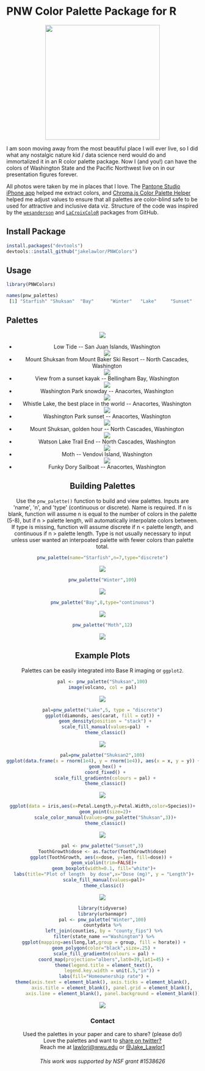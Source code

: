 # PNW Color Palette Package for R

<center><img src="https://github.com/jakelawlor/PNWColors/blob/master/ReadMeFigures/sunset.jpg" width="300" ></center>

I am soon moving away from the most beautiful place I will ever live, 
so I did what any nostalgic nature kid / data science nerd would do 
and immortalized it in an R color palette package. Now I (and you!) can have the colors of Washington State and the 
Pacific Northwest live on in our presentation figures forever. 

All photos were taken by me in places that I love. The [Pantone Studio iPhone app](https://apps.apple.com/us/app/pantone-studio/id329515634) 
helped me extract  colors, and 
[Chroma.js Color Palette Helper](https://gka.github.io/palettes/#/9|s|00429d,96ffea,ffffe0|ffffe0,ff005e,93003a|1|1)
helped me adjust values to ensure that all palettes are color-blind safe to be used for attractive and inclusive data viz. Structure of the code was inspired by the [`wesanderson`](https://github.com/karthik/wesanderson) and [`LaCroixColoR`](https://github.com/johannesbjork/LaCroixColoR) packages from GitHub. 


## Install Package
```r
install.packages("devtools") 
devtools::install_github("jakelawlor/PNWColors") 
```

## Usage


```r
library(PNWColors)

names(pnw_palettes)
 [1] "Starfish" "Shuksan"  "Bay"      "Winter"   "Lake"     "Sunset"   "Shuksan2" "Cascades" "Sailboat" "Moth"    
 ```

## Palettes

<center><img src="https://github.com/jakelawlor/PNWColors/blob/master/ReadMeFigures/WAcolors.Starfish.jpg">
<ul>
  <li>Low Tide -- San Juan Islands, Washington </li>
  
    
    
<center><img src="https://github.com/jakelawlor/PNWColors/blob/master/ReadMeFigures/WAcolors.Shuksan.jpg"></center>

<li>Mount Shuksan from Mount Baker Ski Resort -- North Cascades, Washington</li>




<center><img src="https://github.com/jakelawlor/PNWColors/blob/master/ReadMeFigures/WAcolors.Bay.jpg"></center>


<li>View from a sunset kayak -- Bellingham Bay, Washington</li>



<center><img src="https://github.com/jakelawlor/PNWColors/blob/master/ReadMeFigures/WAcolors.Winter.jpg"></center>

<li>Washington Park snowday -- Anacortes, Washington</li>



<center><img src="https://github.com/jakelawlor/PNWColors/blob/master/ReadMeFigures/WAcolors.Lake.jpg"></center>

<li>Whistle Lake, the best place in the world -- Anacortes, Washington</li>



<center><img src="https://github.com/jakelawlor/PNWColors/blob/master/ReadMeFigures/WAcolors.Sunset.jpg"></center>

<li>Washington Park sunset -- Anacortes, Washington </li>



<center><img src="https://github.com/jakelawlor/PNWColors/blob/master/ReadMeFigures/WAcolors.Shuksan2.jpg"></center>

<li>Mount Shuksan, golden hour -- North Cascades, Washington</li>


<center><img src="https://github.com/jakelawlor/PNWColors/blob/master/ReadMeFigures/WAcolors.Cascades.jpg"></center>

<li>Watson Lake Trail End -- North Cascades, Washington</li>

<center><img src="https://github.com/jakelawlor/PNWColors/blob/master/ReadMeFigures/WAcolors.Moth.jpg"></center>

<li>Moth -- Vendovi Island, Washington</li>

<center><img src="https://github.com/jakelawlor/PNWColors/blob/master/ReadMeFigures/WAcolors.Sailboat.jpg"></center>

<li>Funky Dory Sailboat -- Anacortes, Washington</li>
</ul>


## Building Palettes 

Use the `pnw_palette()` function to build and view palettes. Inputs are 'name', 'n', and 'type' (continuous or discrete). Name is required. If n is blank, function will assume n is equal to the number of colors in the palette (5-8), but if n > palette length, will automatically interpolate colors between. If type is missing, function will assume discrete if n < palette length, and continuous if n > palette length. Type is not usually necessary to input unless user wanted an interpoated palette with fewer colors than palette total. 

```r
pnw_palette(name="Starfish",n=7,type="discrete")
```

<center><img src="https://github.com/jakelawlor/PNWColors/blob/master/ReadMeFigures/Starfish.7.png"></center>


```r
pnw_palette("Winter",100)
```

<center><img src="https://github.com/jakelawlor/PNWColors/blob/master/ReadMeFigures/Winter.100.png"></center>

```r
pnw_palette("Bay",8,type="continuous")
```
<center><img src="https://github.com/jakelawlor/PNWColors/blob/master/ReadMeFigures/Bay.8.png"></center>


```r
pnw_palette("Moth",12)
```
<center><img src="https://github.com/jakelawlor/PNWColors/blob/master/ReadMeFigures/Moth.12.png"></center>


## Example Plots

Palettes can be easily integrated into Base R imaging or `ggplot2`. 

```r
pal <- pnw_palette("Shuksan",100)
image(volcano, col = pal)
```
<center><img src="https://github.com/jakelawlor/PNWColors/blob/master/ReadMeFigures/Volcano.Shuksan.png"></center>


```r
pal=pnw_palette("Lake",5, type = "discrete")
ggplot(diamonds, aes(carat, fill = cut)) +
  geom_density(position = "stack") +
  scale_fill_manual(values=pal)  +
  theme_classic()
```  
<center><img src="https://github.com/jakelawlor/PNWColors/blob/master/ReadMeFigures/Diamonds.Lake.png"></center>


```r
pal=pnw_palette("Shuksan2",100)
ggplot(data.frame(x = rnorm(1e4), y = rnorm(1e4)), aes(x = x, y = y)) +
  geom_hex() +
  coord_fixed() +
  scale_fill_gradientn(colours = pal) +
  theme_classic()
```
<center><img src="https://github.com/jakelawlor/PNWColors/blob/master/ReadMeFigures/Hex.Shuksan2.png"></center>



```r
ggplot(data = iris,aes(x=Petal.Length,y=Petal.Width,color=Species))+
  geom_point(size=2)+
  scale_color_manual(values=pnw_palette("Shuksan",3))+
  theme_classic()
```
<center><img src="https://github.com/jakelawlor/PNWColors/blob/master/ReadMeFigures/iris.shuksan.3.png"></center>


 ```r
pal <- pnw_palette("Sunset",3)
ToothGrowth$dose <- as.factor(ToothGrowth$dose)
ggplot(ToothGrowth, aes(x=dose, y=len, fill=dose)) + 
  geom_violin(trim=FALSE)+
  geom_boxplot(width=0.1, fill="white")+
  labs(title="Plot of length  by dose",x="Dose (mg)", y = "Length")+
  scale_fill_manual(values=pal)+
  theme_classic()
```
<center><img src="https://github.com/jakelawlor/PNWColors/blob/master/ReadMeFigures/Sunset.violins.png"></center>


 ```r
library(tidyverse)
library(urbanmapr)
pal <- pnw_palette("Winter",100)
countydata %>%
  left_join(counties, by = "county_fips") %>%
  filter(state_name =="Washington") %>%
  ggplot(mapping=aes(long,lat,group = group, fill = horate)) +
  geom_polygon(color="black",size=.25) +
  scale_fill_gradientn(colours = pal) +
  coord_map(projection="albers",lat0=39,lat1=45) +
  theme(legend.title = element_text(),
        legend.key.width = unit(.5,"in")) +
  labs(fill="Homeownership rate") +
  theme(axis.text = element_blank(), axis.ticks = element_blank(), 
        axis.title = element_blank(), panel.grid = element_blank(),
        axis.line = element_blank(), panel.background = element_blank())

```
<center><img src="https://github.com/jakelawlor/PNWColors/blob/master/ReadMeFigures/WA.homes.winter.png"></center>

### Contact
Used the palettes in your paper and care to share? (please do!) \
Love the palettes and want to [share on twitter?](https://twitter.com/Jake_Lawlor1/status/1192175651358330880)  \
Reach me at <lawlorj@wwu.edu> or 
[@Jake_Lawlor1](https://twitter.com/Jake_Lawlor1) 

###### This work was supported by NSF grant #1538626
